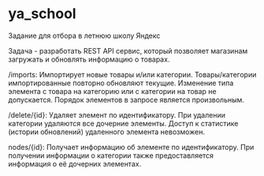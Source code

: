 # ya_school

Задание для отбора в летнюю школу Яндекс

Задача - разработать REST API сервис, который позволяет магазинам загружать и обновлять информацию о товарах.

 /imports:
        Импортирует новые товары и/или категории. Товары/категории импортированные повторно обновляют текущие.
        Изменение типа элемента с товара на категорию или с категории на товар не допускается. 
        Порядок элементов в запросе является произвольным.

/delete/{id}:
        Удаляет элемент по идентификатору. При удалении категории удаляются все дочерние элементы. 
        Доступ к статистике (истории обновлений) удаленного элемента невозможен.

nodes/{id}:
        Получает информацию об элементе по идентификатору. 
        При получении информации о категории также предоставляется информация о её дочерних элементах.
